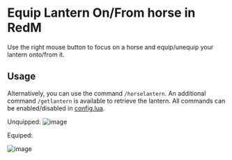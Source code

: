 # Equip Lantern On/From horse in RedM

Use the right mouse button to focus on a horse and equip/unequip your lantern onto/from it.

## Usage

Alternatively, you can use the command `/horselantern`. An additional command `/getlantern` is available to retrieve the lantern. All commands can be enabled/disabled in [config.lua](config.lua).

Unquipped:
![image](https://github.com/draobrehtom/redm-lantern/assets/6503721/ed92891f-b425-4a82-a217-22509877ec1b)

Equiped:

![image](https://github.com/draobrehtom/redm-lantern/assets/6503721/cd8f1f27-43ad-44ec-97e8-472d8479334a)